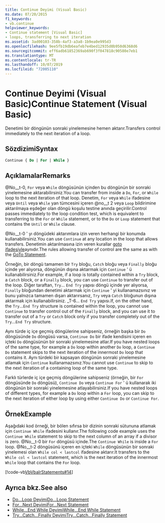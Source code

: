 ```yaml
---
title: Continue Deyimi (Visual Basic)
ms.date: 07/20/2015
f1_keywords:
- vb.continue
helpviewer_keywords:
- Continue statement [Visual Basic]
- loops, transferring to next iteration
ms.assetid: 3ad00103-358b-4af3-a3a8-1b9ea0e995d3
ms.openlocfilehash: 9ee5fb19db6eafeb7e4bed12935d0b950d6368d6
ms.sourcegitcommit: eff6adb61852369ab690f3f047818c90580e7eb1
ms.translationtype: MT
ms.contentlocale: tr-TR
ms.lasthandoff: 10/07/2019
ms.locfileid: "72005110"
---
```

# <a name="continue-statement-visual-basic"></a><span data-ttu-id="ef5bf-102">Continue Deyimi (Visual Basic)</span><span class="sxs-lookup"><span data-stu-id="ef5bf-102">Continue Statement (Visual Basic)</span></span>
<span data-ttu-id="ef5bf-103">Denetimi bir döngünün sonraki yinelemesine hemen aktarır.</span><span class="sxs-lookup"><span data-stu-id="ef5bf-103">Transfers control immediately to the next iteration of a loop.</span></span>  
  
## <a name="syntax"></a><span data-ttu-id="ef5bf-104">Sözdizimi</span><span class="sxs-lookup"><span data-stu-id="ef5bf-104">Syntax</span></span>  
  
```vb  
Continue { Do | For | While }  
```  
  
## <a name="remarks"></a><span data-ttu-id="ef5bf-105">Açıklamalar</span><span class="sxs-lookup"><span data-stu-id="ef5bf-105">Remarks</span></span>  
 <span data-ttu-id="ef5bf-106">@No__t-0, `For` veya `While` döngüsünün içinden bu döngünün bir sonraki yinelemesine aktarabilirsiniz.</span><span class="sxs-lookup"><span data-stu-id="ef5bf-106">You can transfer from inside a `Do`, `For`, or `While` loop to the next iteration of that loop.</span></span> <span data-ttu-id="ef5bf-107">Denetim, `For` veya `While` ifadesine veya `Until` veya `While` yan tümcesini içeren @no__t 2 veya `Loop` bildirimine aktarılmaya eşdeğer olan döngü koşulu testine anında geçirilir.</span><span class="sxs-lookup"><span data-stu-id="ef5bf-107">Control passes immediately to the loop condition test, which is equivalent to transferring to the `For` or `While` statement, or to the `Do` or `Loop` statement that contains the `Until` or `While` clause.</span></span>  
  
 <span data-ttu-id="ef5bf-108">@No__t-0 ' yı döngüdeki aktarımlara izin veren herhangi bir konumda kullanabilirsiniz.</span><span class="sxs-lookup"><span data-stu-id="ef5bf-108">You can use `Continue` at any location in the loop that allows transfers.</span></span> <span data-ttu-id="ef5bf-109">Denetimin aktarılmasına izin veren kurallar [goto ifadesiyle](../../../visual-basic/language-reference/statements/goto-statement.md)aynıdır.</span><span class="sxs-lookup"><span data-stu-id="ef5bf-109">The rules allowing transfer of control are the same as with the [GoTo Statement](../../../visual-basic/language-reference/statements/goto-statement.md).</span></span>  
  
 <span data-ttu-id="ef5bf-110">Örneğin, bir döngü tamamen bir `Try` bloğu, `Catch` bloğu veya `Finally` bloğu içinde yer alıyorsa, döngünün dışına aktarmak için `Continue` ' ü kullanabilirsiniz.</span><span class="sxs-lookup"><span data-stu-id="ef5bf-110">For example, if a loop is totally contained within a `Try` block, a `Catch` block, or a `Finally` block, you can use `Continue` to transfer out of the loop.</span></span> <span data-ttu-id="ef5bf-111">Diğer taraftan, `Try`... `End Try` yapısı döngü içinde yer alıyorsa, `Finally` bloğundan denetimi aktarmak için `Continue` ' yi kullanamazsınız ve bunu yalnızca tamamen dışarı aktarırsanız, `Try` veya `Catch` bloğunun dışına aktarmak için kullanabilirsiniz. _T-6... `End Try` yapısı.</span><span class="sxs-lookup"><span data-stu-id="ef5bf-111">If, on the other hand, the `Try`...`End Try` structure is contained within the loop, you cannot use `Continue` to transfer control out of the `Finally` block, and you can use it to transfer out of a `Try` or `Catch` block only if you transfer completely out of the `Try`...`End Try` structure.</span></span>  
  
 <span data-ttu-id="ef5bf-112">Aynı türde iç içe geçmiş döngülerine sahipseniz, örneğin başka bir `Do` döngüsünde `Do` döngüsü varsa, `Continue Do` bir ifade kendisini içeren en içteki `Do` döngüsünün bir sonraki yinelemesine atlar.</span><span class="sxs-lookup"><span data-stu-id="ef5bf-112">If you have nested loops of the same type, for example a `Do` loop within another `Do` loop, a `Continue Do` statement skips to the next iteration of the innermost `Do` loop that contains it.</span></span> <span data-ttu-id="ef5bf-113">Aynı türdeki bir kapsayan döngünün sonraki yinelemesine atlamak için `Continue` kullanamazsınız.</span><span class="sxs-lookup"><span data-stu-id="ef5bf-113">You cannot use `Continue` to skip to the next iteration of a containing loop of the same type.</span></span>  
  
 <span data-ttu-id="ef5bf-114">Farklı türlerde iç içe geçmiş döngülerine sahipseniz (örneğin, bir `For` döngüsünde `Do` döngüsü), `Continue Do` veya `Continue For` ' ü kullanarak iki döngünün bir sonraki yinelemesine atlayabilirsiniz.</span><span class="sxs-lookup"><span data-stu-id="ef5bf-114">If you have nested loops of different types, for example a `Do` loop within a `For` loop, you can skip to the next iteration of either loop by using either `Continue Do` or `Continue For`.</span></span>  
  
## <a name="example"></a><span data-ttu-id="ef5bf-115">Örnek</span><span class="sxs-lookup"><span data-stu-id="ef5bf-115">Example</span></span>  
 <span data-ttu-id="ef5bf-116">Aşağıdaki kod örneği, bir bölen sıfırsa bir dizinin sonraki sütununa atlamak için `Continue While` ifadesini kullanır.</span><span class="sxs-lookup"><span data-stu-id="ef5bf-116">The following code example uses the `Continue While` statement to skip to the next column of an array if a divisor is zero.</span></span> <span data-ttu-id="ef5bf-117">@No__t-0 bir `For` döngüsü içinde.</span><span class="sxs-lookup"><span data-stu-id="ef5bf-117">The `Continue While` is inside a `For` loop.</span></span> <span data-ttu-id="ef5bf-118">@No__t-2 döngüsünü içeren en içteki `While` döngüsünün bir sonraki yinelemesi olan `While col < lastcol` ifadesine aktarır.</span><span class="sxs-lookup"><span data-stu-id="ef5bf-118">It transfers to the `While col < lastcol` statement, which is the next iteration of the innermost `While` loop that contains the `For` loop.</span></span>  
  
 [!code-vb[VbVbalrStatements#14](~/samples/snippets/visualbasic/VS_Snippets_VBCSharp/VbVbalrStatements/VB/Class1.vb#14)]  
  
## <a name="see-also"></a><span data-ttu-id="ef5bf-119">Ayrıca bkz.</span><span class="sxs-lookup"><span data-stu-id="ef5bf-119">See also</span></span>

- [<span data-ttu-id="ef5bf-120">Do...Loop Deyimi</span><span class="sxs-lookup"><span data-stu-id="ef5bf-120">Do...Loop Statement</span></span>](../../../visual-basic/language-reference/statements/do-loop-statement.md)
- [<span data-ttu-id="ef5bf-121">For...Next Deyimi</span><span class="sxs-lookup"><span data-stu-id="ef5bf-121">For...Next Statement</span></span>](../../../visual-basic/language-reference/statements/for-next-statement.md)
- [<span data-ttu-id="ef5bf-122">While...End While Deyimi</span><span class="sxs-lookup"><span data-stu-id="ef5bf-122">While...End While Statement</span></span>](../../../visual-basic/language-reference/statements/while-end-while-statement.md)
- [<span data-ttu-id="ef5bf-123">Try...Catch...Finally Deyimi</span><span class="sxs-lookup"><span data-stu-id="ef5bf-123">Try...Catch...Finally Statement</span></span>](../../../visual-basic/language-reference/statements/try-catch-finally-statement.md)
